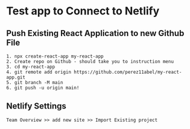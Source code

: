 # Test app to Connect to Netlify


## Push Existing React Application to new Github File
	1. npx create-react-app my-react-app
	2. Create repo on Github - should take you to instruction menu
	3. cd my-react-app
	4. git remote add origin https://github.com/perez11abel/my-react-app.git
	5. git branch -M main
   	6. git push -u origin main!

## Netlify Settings
	Team Overview >> add new site >> Import Existing project
